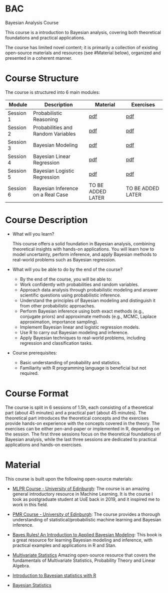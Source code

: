 # BAC
Bayesian Analysis Course

This course is a introduction to Bayesian analysis,
covering both theoretical foundations and practical applications.

The course has limited novel content; it is primarily a collection of 
existing open-source materials and resources (see #Material below),
organized and presented in a coherent manner.

# Course Structure

The course is structured into 6 main modules:

| Module    | Description                        | Material                             | Exercises                                  |
|-----------|------------------------------------|--------------------------------------|--------------------------------------------|
| Session 1 | Probabilistic Reasoning            | [pdf](./session_1/theory/theory.pdf) | [pdf](./session_1/exercises/exercises.pdf) |
| Session 2 | Probabilities and Random Variables | [pdf](./session_2/theory/theory.pdf) | [pdf](./session_2/exercises/exercises.pdf) |
| Session 3 | Bayesian Modeling                  | [pdf](./session_3/theory/theory.pdf) | [pdf](./session_3/exercises/exercises.pdf) |
| Session 4 | Bayesian Linear Regression         | [pdf](./session_4/theory/theory.pdf) | [pdf](./session_4/exercises/exercises.pdf) |
| Session 5 | Bayesian Logistic Regression       | [pdf](./session_5/theory/theory.pdf) | [pdf](./session_5/exercises/exercises.pdf) |
| Session 6 | Bayesian Inference on a Real Case  | TO BE ADDED LATER                    | TO BE ADDED LATER                          |



# Course Description

- What will you learn?
  
  This course offers a solid foundation in Bayesian analysis, combining theoretical insights with hands-on applications. You will learn how to model uncertainty, perform inference, and apply Bayesian methods to real-world problems such as Bayesian regression.

- What will you be able to do by the end of the course?
  - By the end of the course, you will be able to:
  - Work confidently with probabilities and random variables.
  - Approach data analysis through probabilistic modeling and answer scientific questions using probabilistic inference.
  - Understand the principles of Bayesian modeling and distinguish it from other probabilistic approaches.
  - Perform Bayesian inference using both exact methods (e.g., conjugate priors) and approximate methods (e.g., MCMC, Laplace approximation, importance sampling).
  - Implement Bayesian linear and logistic regression models.
  - Use R to carry out Bayesian modeling and inference.
  - Apply Bayesian techniques to real-world problems, including regression and classification tasks.

- Course prerequisites:
  - Basic understanding of probability and statistics.
  - Familiarity with R programming language is beneficial but not required.
  
# Course Format

The course is split in 6 sessions of 1.5h, each consisting of a theoretical part (about 45 minutes) and a practical part (about 45 minutes).
The theoretical part introduces the theoretical concepts and the exercises provide hands-on experience with the concepts covered in the theory. 
The exercises can be either pen-and-paper or implemented in R, depending on the session.
The first three sessions focus on the theoretical foundations of Bayesian analysis, while the last three sessions are dedicated to practical applications and hands-on exercises.


# Material

This course is built upon the following open-source materials:

- [MLPR Course - University of Edinburgh](https://mlpr.inf.ed.ac.uk/2024/): 
  The course is an amazing general introductory resource in Machine Learning. 
  It is the course I took as postgraduate student at UoE back in 2019, and it inspired me to work in this field.
  
- [PMR Course - University of Edinburgh](https://opencourse.inf.ed.ac.uk/pmr):
  The course provides a thorough understanding of statistical/probabilistic machine learning and Bayesian inference.

- [Bayes Rules! An Introduction to Applied Bayesian Modeling](https://www.bayesrulesbook.com/):
  This book is a great resource for learning Bayesian modeling and inference, with practical examples and applications in R and Stan.
  
- [Multivariate Statistics](https://11annah-s-teachings.github.io/)
  Amazing open-source resource that covers the fundamentals of Multivariate Statistics, Probability Theory and Linear Algebra.
  
- [Introduction to Bayesian statistics with R](https://github.com/sib-swiss/intro-bayesian-statistics-training)

- [Bayesian Statistics](https://github.com/storopoli/Bayesian-Statistics)


